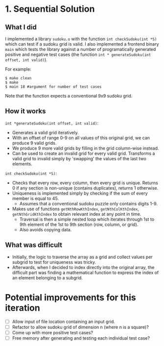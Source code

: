 # 1. Sequential Solution

## What I did 
I implemented a library `sudoku.o` with the function `int checkSudoku(int *S)` which can test if a sudoku grid is valid. I also implemented a frontend binary `main` which tests the library against a number of programatically generated positive and negative test cases (the function `int * generateSudoku(int offset, int valid)`). 

For example:

```
$ make clean
$ make
$ main 18 #argument for number of test cases
```

Note that the function expects a conventional 9x9 sudoku grid. 

## How it works

`int *generateSudoku(int offset, int valid)`: 

- Generates a valid grid iteratively. 
- With an offset of range 0-9 on all values of this original grid, we can produce 9 valid grids. 
- We produce 9 more valid grids by filling in the grid column-wise instead. 
- Can be used to create an invalid grid for every valid grid. Transforms a valid grid to invalid simply by 'swapping' the values of the last two elements. 

`int checkSudoku(int *S)`: 

- Checks that every row, every column, then every grid is unique. Returns 0 if any section is non-unique (contains duplicates), returns 1 otherwise. 
- Uniqueness is implemented simply by checking if the sum of every member is equal to 45.
  - Assumes that a conventional sudoku puzzle only contains digits 1-9.
- Makes use of functions `getNthRowKthIndex`, `getNthColKthIndex`, `getNthGridKthIndex` to obtain relevant index at any point in time. 
  - Traversal is then a simple nested loop which iterates through 1st to 9th element of the 1st to 9th section (row, column, or grid).
  - Also avoids copying data. 

## What was difficult 

- Initially, the logic to traverse the array as a grid and collect values per subgrid to test for uniqueness was tricky. 
- Afterwards, when I decided to index directly into the original array, the difficult part was finding a mathematical function to express the index of an element belonging to a subgrid. 

# Potential improvements for this iteration  
- [ ] Allow input of file location containing an input grid.
- [ ] Refactor to allow sudoku grid of dimension n (where n is a square)?
- [ ] Come up with more positive test cases? 
- [ ] Free memory after generating and testing each individual test case? 